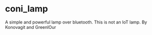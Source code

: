 # coni_lamp
A simple and powerful lamp over bluetooth. This is not an IoT lamp.
By Konovagit and GreenIOur
